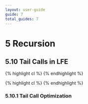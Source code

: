 ```yaml
---
layout: user-guide
guide: 7
total_guides: 7
---
```

# 5 Recursion

## 5.10 Tail Calls in LFE

{% highlight cl %}
{% endhighlight %}

{% highlight cl %}
{% endhighlight %}

### 5.10.1 Tail Call Optimization
